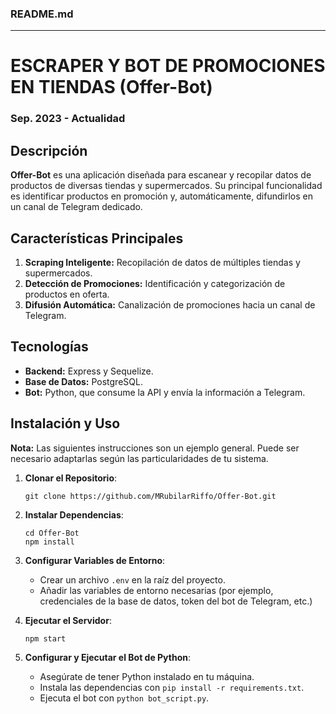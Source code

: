 ### README.md

---

# ESCRAPER Y BOT DE PROMOCIONES EN TIENDAS (Offer-Bot)
### Sep. 2023 - Actualidad

## Descripción

**Offer-Bot** es una aplicación diseñada para escanear y recopilar datos de productos de diversas tiendas y supermercados. Su principal funcionalidad es identificar productos en promoción y, automáticamente, difundirlos en un canal de Telegram dedicado.

## Características Principales

1. **Scraping Inteligente:** Recopilación de datos de múltiples tiendas y supermercados.
2. **Detección de Promociones:** Identificación y categorización de productos en oferta.
3. **Difusión Automática:** Canalización de promociones hacia un canal de Telegram.

## Tecnologías

- **Backend:** Express y Sequelize.
- **Base de Datos:** PostgreSQL.
- **Bot:** Python, que consume la API y envía la información a Telegram.

## Instalación y Uso

**Nota:** Las siguientes instrucciones son un ejemplo general. Puede ser necesario adaptarlas según las particularidades de tu sistema.

1. **Clonar el Repositorio**:
   ```
   git clone https://github.com/MRubilarRiffo/Offer-Bot.git
   ```

2. **Instalar Dependencias**:
   ```
   cd Offer-Bot
   npm install
   ```

3. **Configurar Variables de Entorno**:
   - Crear un archivo `.env` en la raíz del proyecto.
   - Añadir las variables de entorno necesarias (por ejemplo, credenciales de la base de datos, token del bot de Telegram, etc.)

4. **Ejecutar el Servidor**:
   ```
   npm start
   ```

5. **Configurar y Ejecutar el Bot de Python**:
   - Asegúrate de tener Python instalado en tu máquina.
   - Instala las dependencias con `pip install -r requirements.txt`.
   - Ejecuta el bot con `python bot_script.py`.
